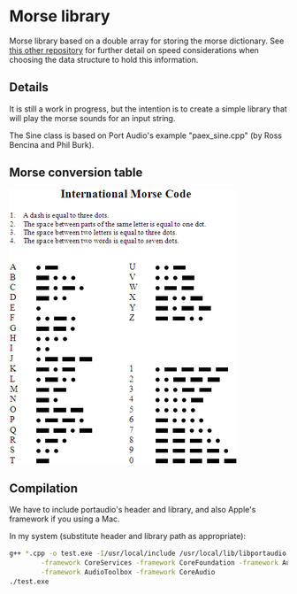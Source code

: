 # Morse library

Morse library based on a double array for storing the morse dictionary. See [this other repository](https://github.com/AlvaroRuizDelgado/MorseConversionSpeedComparison) for further detail on speed considerations when choosing the data structure to hold this information.

## Details

It is still a work in progress, but the intention is to create a simple library that will play the morse sounds for an input string.

The Sine class is based on Port Audio's example "paex_sine.cpp" (by Ross Bencina and Phil Burk).

## Morse conversion table

![](International_Morse_Code.png)

## Compilation

We have to include portaudio's header and library, and also Apple's framework if you using a Mac.

In my system (substitute header and library path as appropriate):
```bash
g++ *.cpp -o test.exe -I/usr/local/include /usr/local/lib/libportaudio.a \
        -framework CoreServices -framework CoreFoundation -framework AudioUnit \
        -framework AudioToolbox -framework CoreAudio
./test.exe
```
